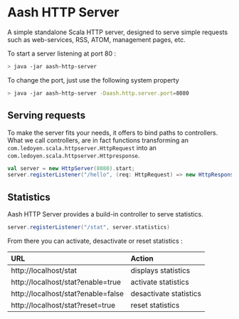 # Aash HTTP Server

A simple standalone Scala HTTP server, designed to serve simple requests such as web-services, RSS, ATOM, management pages, etc.

To start a server listening at port 80 :

```bash
> java -jar aash-http-server
```

To change the port, just use the following system property
```bash
> java -jar aash-http-server -Daash.http.server.port=8080
```

## Serving requests

To make the server fits your needs, it offers to bind paths to controllers.
What we call controllers, are in fact functions transforming an `com.ledoyen.scala.httpserver.HttpRequest` into an `com.ledoyen.scala.httpserver.Httpresponse`.

```scala
val server = new HttpServer(8080).start;
server.registerListener("/hello", (req: HttpRequest) => new HttpResponse(req.version, StatusCode.OK, "<h1>Hello World !</h1>"))
```

## Statistics

Aash HTTP Server provides a build-in controller to serve statistics.
```scala
server.registerListener("/stat", server.statistics)
```

From there you can activate, desactivate or reset statistics :

URL 								| Action
:-----------------------------------|:--------------------
http://localhost/stat				|	displays statistics
http://localhost/stat?enable=true	|	activate statistics
http://localhost/stat?enable=false	|	desactivate statistics
http://localhost/stat?reset=true	|	reset statistics
